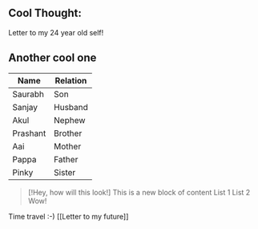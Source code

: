 ## Cool Thought:
Letter to my 24 year old self!

## Another cool one 


| Name     | Relation |
| -------- | -------- |
| Saurabh  | Son      |
| Sanjay   | Husband  |
| Akul     | Nephew   |
| Prashant | Brother  |
| Aai      | Mother   |
| Pappa    | Father   |
| Pinky    | Sister         |



> [!Hey, how will this look!] This is a new block of content
> List 1
> List 2
> Wow!
> 
> 
> 

Time travel :-)
[[Letter to my future]]